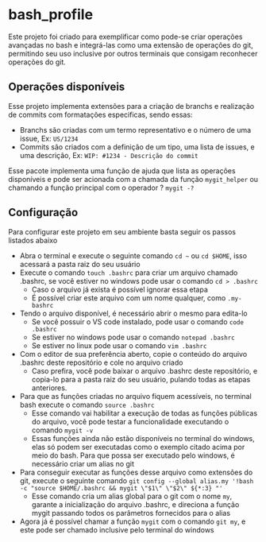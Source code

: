 # bash_profile

Este projeto foi criado para exemplificar como pode-se criar operações avançadas no bash e integrá-las como uma extensão de operações do git, permitindo seu uso inclusive por outros terminais que consigam reconhecer operações do git.


## Operações disponíveis

Esse projeto implementa extensões para a criação de branchs e realização de commits com formatações especificas, sendo essas:
- Branchs são criadas com um termo representativo e o número de uma issue, Ex: `US/1234`
- Commits são criados com a definição de um tipo, uma lista de issues, e uma descrição, Ex: `WIP: #1234 - Descrição do commit`

Esse pacote implementa uma função de ajuda que lista as operações disponíveis e pode ser acionada com a chamada da função `mygit_helper` ou chamando a função principal com o operador ? `mygit -?`


## Configuração

Para configurar este projeto em seu ambiente basta seguir os passos listados abaixo

- Abra o terminal e execute o seguinte comando `cd ~` ou `cd $HOME`, isso acessará a pasta raiz do seu usuário
- Execute o comando `touch .bashrc` para criar um arquivo chamado .bashrc, se você estiver no windows pode usar o comando `cd > .bashrc`
  - Caso o arquivo já exista é possível ignorar essa etapa
  - É possível criar este arquivo com um nome qualquer, como `.my-bashrc`
- Tendo o arquivo disponível, é necessário abrir o mesmo para edita-lo
  - Se você possuir o VS code instalado, pode usar o comando `code .bashrc`
  - Se estiver no windows pode usar o comando `notepad .bashrc`
  - Se estiver no linux pode usar o comando `vim .bashrc`
- Com o editor de sua preferência aberto, copie o conteúdo do arquivo .bashrc deste repositório e cole no arquivo criado
  - Caso prefira, você pode baixar o arquivo .bashrc deste repositório, e copia-lo para a pasta raiz do seu usuário, pulando todas as etapas anteriores.
- Para que as funções criadas no arquivo fiquem acessíveis, no terminal bash execute o comando `source .bashrc`
  - Esse comando vai habilitar a execução de todas as funções públicas do arquivo, você pode testar a funcionalidade executando o comando `mygit -v`
  - Essas funções ainda não estão disponíveis no terminal do windows, elas só podem ser executadas como o exemplo citado acima por meio do bash. Para que possa ser executado pelo windows, é necessário criar um alias no git
- Para conseguir executar as funções desse arquivo como extensões do git, execute o seguinte comando `git config --global alias.my '!bash -c "source $HOME/.bashrc && mygit \"$1\" \"$2\" ${*:3} "'`
  - Esse comando cria um alias global para o git com o nome `my`, garante a inicialização do arquivo .bashrc, e direciona a função mygit passando todos os parâmetros fornecidos para o alias
- Agora já é possível chamar a função `mygit` com o comando `git my`, e este pode ser chamado inclusive pelo terminal do windows
